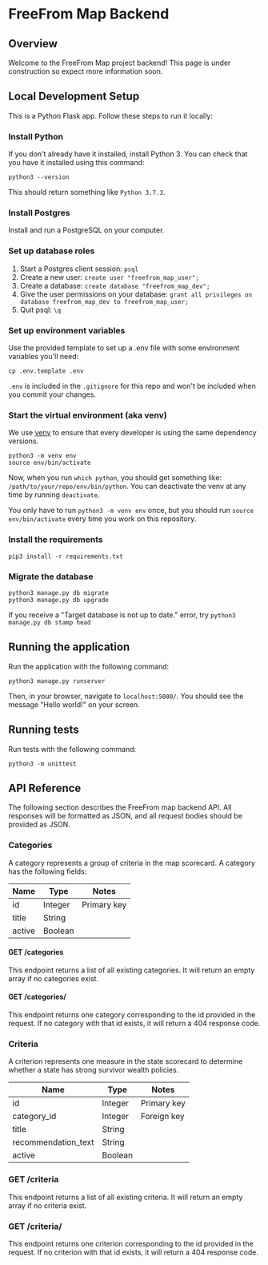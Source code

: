 # FreeFrom Map Backend

## Overview

Welcome to the FreeFrom Map project backend! This page is under construction so expect more information soon.

## Local Development Setup

This is a Python Flask app. Follow these steps to run it locally:

### Install Python

If you don't already have it installed, install Python 3. You can check that you have it installed using this command:

```
python3 --version
```

This should return something like `Python 3.7.3`.

### Install Postgres

Install and run a PostgreSQL on your computer.

### Set up database roles

1. Start a Postgres client session: `psql`
2. Create a new user: `create user "freefrom_map_user";`
3. Create a database: `create database "freefrom_map_dev";`
4. Give the user permissions on your database: `grant all privileges on database freefrom_map_dev to freefrom_map_user;`
5. Quit psql: `\q`

### Set up environment variables

Use the provided template to set up a .env file with some environment variables you'll need:

```
cp .env.template .env
```

`.env` is included in the `.gitignore` for this repo and won't be included when you commit your changes.

### Start the virtual environment (aka venv)

We use [venv](https://docs.python.org/3/library/venv.html) to ensure that every developer is using the same dependency versions.

```
python3 -m venv env
source env/bin/activate
```

Now, when you run `which python`, you should get something like: `/path/to/your/repo/env/bin/python`. You can deactivate the venv at any time by running `deactivate`.

You only have to run `python3 -m venv env` once, but you should run `source env/bin/activate` every time you work on this repository.

### Install the requirements

```
pip3 install -r requirements.txt
```

### Migrate the database

```
python3 manage.py db migrate
python3 manage.py db upgrade
```

If you receive a "Target database is not up to date." error, try `python3 manage.py db stamp head`

## Running the application

Run the application with the following command:

```
python3 manage.py runserver
```

Then, in your browser, navigate to `localhost:5000/`. You should see the message "Hello world!" on your screen.

## Running tests

Run tests with the following command:

```
python3 -m unittest
```

## API Reference
The following section describes the FreeFrom map backend API. All responses will be formatted as JSON, and all
request bodies should be provided as JSON.

### Categories
A category represents a group of criteria in the map scorecard. A category has the following fields:

|  Name  |   Type  |    Notes    |
|--------|---------|-------------|
| id     | Integer | Primary key |
| title  | String  |             |
| active | Boolean |             |

#### GET /categories

This endpoint returns a list of all existing categories. It will return an empty array if no categories exist.

#### GET /categories/<id>

This endpoint returns one category corresponding to the id provided in the request. If no category with that
id exists, it will return a 404 response code.

### Criteria

A criterion represents one measure in the state scorecard to determine whether a state has strong survivor wealth policies.

|         Name        |   Type   |    Notes    |
|---------------------|----------|-------------|
| id                  | Integer  | Primary key |
| category_id         | Integer  | Foreign key |
| title               | String   |             |
| recommendation_text | String   |             |
| active              | Boolean  |             |

### GET /criteria

This endpoint returns a list of all existing criteria. It will return an empty array if no criteria exist.

### GET /criteria/<id>

This endpoint returns one criterion corresponding to the id provided in the request. If no criterion with that
id exists, it will return a 404 response code.
